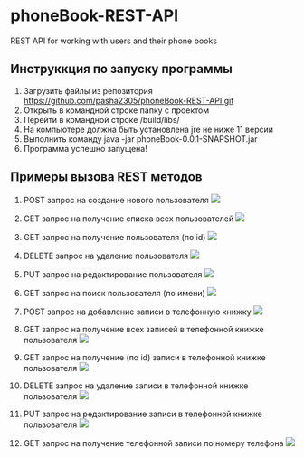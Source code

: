 # phoneBook-REST-API
 REST API for working with users and their phone books

## Инструккция по запуску программы

1. Загрузить файлы из репозитория https://github.com/pasha2305/phoneBook-REST-API.git
2. Открыть в командной строке папку с проектом 
3. Перейти в командной строке /build/libs/
4. На компьютере должна быть установлена jre не ниже 11 версии
5. Выполнить команду java -jar phoneBook-0.0.1-SNAPSHOT.jar
6. Программа успешно запущена!


## Примеры вызова REST методов

1.	POST запрос на создание нового пользователя 
![](https://github.com/pasha2305/phoneBook-REST-API/blob/main/screenshots/%D0%94%D0%BE%D0%B1%D0%B0%D0%B2%D0%BB%D0%B5%D0%BD%D0%B8%D0%B5%20%D0%BF%D0%BE%D0%BB%D1%8C%D0%B7%D0%BE%D0%B2%D0%B0%D1%82%D0%B5%D0%BB%D1%8F.jpg)

2.	GET запрос на получение списка всех пользователей
![](https://github.com/pasha2305/phoneBook-REST-API/blob/main/screenshots/%D0%A1%D0%BF%D0%B8%D1%81%D0%BE%D0%BA%20%D0%BF%D0%BE%D0%BB%D1%8C%D0%B7%D0%BE%D0%B2%D0%B0%D1%82%D0%B5%D0%BB%D0%B5%D0%B9.jpg)

3.	GET запрос на получение пользователя (по id)
![](https://github.com/pasha2305/phoneBook-REST-API/blob/main/screenshots/%D0%9F%D0%BE%D0%BB%D1%8C%D0%B7%D0%BE%D0%B2%D0%B0%D1%82%D0%B5%D0%BB%D1%8C%20%D0%BF%D0%BE%20id.jpg)

4.	DELETE запрос на удаление пользователя
![](https://github.com/pasha2305/phoneBook-REST-API/blob/main/screenshots/%D0%A3%D0%B4%D0%B0%D0%BB%D0%B5%D0%BD%D0%B8%D0%B5%20%D0%BF%D0%BE%D0%BB%D1%8C%D0%B7%D0%BE%D0%B2%D0%B0%D1%82%D0%B5%D0%BB%D1%8F.jpg)

5.	PUT запрос на редактирование пользователя
![](https://github.com/pasha2305/phoneBook-REST-API/blob/main/screenshots/%D0%9E%D0%B1%D0%BD%D0%BE%D0%B2%D0%BB%D0%B5%D0%BD%D0%B8%D0%B5%20%D0%BF%D0%BE%D0%BB%D1%8C%D0%B7%D0%BE%D0%B2%D0%B0%D1%82%D0%B5%D0%BB%D1%8F%20%D0%BF%D0%BE%20id.jpg)

6.  GET запрос на поиск пользователя (по имени)
![](https://github.com/pasha2305/phoneBook-REST-API/blob/main/screenshots/%D0%9F%D0%BE%D0%B8%D1%81%D0%BA%20%D0%BF%D0%BE%D0%BB%D1%8C%D0%B7%D0%BE%D0%B2%D0%B0%D1%82%D0%B5%D0%BB%D1%8F%20%D0%BF%D0%BE%20%D0%B8%D0%BC%D0%B5%D0%BD%D0%B8.jpg)

7.	POST запрос на добавление записи в телефонную книжку
![](https://github.com/pasha2305/phoneBook-REST-API/blob/main/screenshots/%D0%94%D0%BE%D0%B1%D0%B0%D0%B2%D0%BB%D0%B5%D0%BD%D0%B8%D0%B5%20%D0%BA%D0%BE%D0%BD%D1%82%D0%B0%D0%BA%D1%82%D0%B0%20%D0%B2%20%D1%82%D0%B5%D0%BB%D0%B5%D1%84%D0%BE%D0%BD%D0%BD%D1%83%D1%8E%20%D0%BA%D0%BD%D0%B8%D0%B6%D0%BA%D1%83%20%D0%BF%D0%BE%D0%BB%D1%8C%D0%B7%D0%BE%D0%B2%D0%B0%D1%82%D0%B5%D0%BB%D1%8F.jpg)

8.	GET запрос на получение всех записей в телефонной книжке пользователя
![](https://github.com/pasha2305/phoneBook-REST-API/blob/main/screenshots/%D0%9F%D0%BE%D0%BB%D1%83%D1%87%D0%B5%D0%BD%D0%B8%D0%B5%20%D1%81%D0%BF%D0%B8%D1%81%D0%BA%D0%B0%20%D0%B7%D0%B0%D0%BF%D0%B8%D1%81%D0%B5%D0%B9%20%D0%BF%D0%BE%D0%BB%D1%8C%D0%B7%D0%BE%D0%B2%D0%B0%D1%82%D0%B5%D0%BB%D1%8F.jpg)

9.	GET запрос на получение (по id) записи в телефонной книжке пользователя
![](https://github.com/pasha2305/phoneBook-REST-API/blob/main/screenshots/%D0%9F%D0%BE%D0%BB%D1%83%D1%87%D0%B5%D0%BD%D0%B8%D0%B5%20%D1%82%D0%B5%D0%BB%D0%B5%D1%84%D0%BE%D0%BD%D0%BD%D0%BE%D0%B9%20%D0%B7%D0%B0%D0%BF%D0%B8%D1%81%D0%B8%20%D0%BF%D0%BE%20id.jpg)

10. DELETE запрос на удаление записи в телефонной книжке пользователя
![](https://github.com/pasha2305/phoneBook-REST-API/blob/main/screenshots/%D0%A3%D0%B4%D0%B0%D0%BB%D0%B5%D0%BD%D0%B8%D0%B5%20%D1%82%D0%B5%D0%BB%D0%B5%D1%84%D0%BE%D0%BD%D0%BD%D0%BE%D0%B9%20%D0%B7%D0%B0%D0%BF%D0%B8%D1%81%D0%B8.jpg)

11. PUT запрос на редактирование записи в телефонной книжке пользователя
![](https://github.com/pasha2305/phoneBook-REST-API/blob/main/screenshots/%D0%9E%D0%B1%D0%BD%D0%BE%D0%B2%D0%BB%D0%B5%D0%BD%D0%B8%D0%B5%20%D1%82%D0%B5%D0%BB%D0%B5%D1%84%D0%BE%D0%BD%D0%BD%D0%BE%D0%B9%20%D0%B7%D0%B0%D0%BF%D0%B8%D1%81%D0%B8.jpg)

12. GET запрос на получение телефонной записи по номеру телефона
![](https://github.com/pasha2305/phoneBook-REST-API/blob/main/screenshots/%D0%9F%D0%BE%D0%B8%D1%81%D0%BA%20%D0%B7%D0%B0%D0%BF%D0%B8%D1%81%D0%B8%20%D0%BF%D0%BE%20%D0%BD%D0%BE%D0%BC%D0%B5%D1%80%D1%83%20%D1%82%D0%B5%D0%BB%D0%B5%D1%84%D0%BE%D0%BD%D0%B0.jpg)
